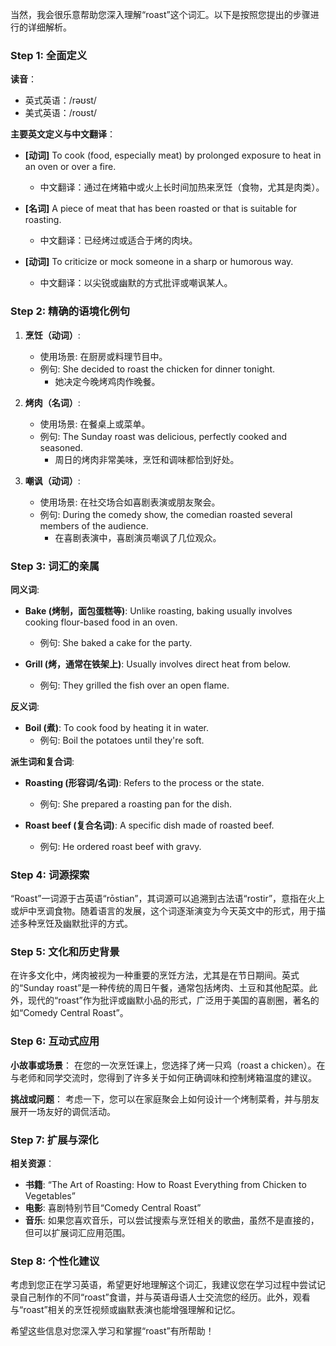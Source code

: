 当然，我会很乐意帮助您深入理解“roast”这个词汇。以下是按照您提出的步骤进行的详细解析。

### Step 1: 全面定义

**读音**：
- 英式英语：/rəʊst/
- 美式英语：/roʊst/

**主要英文定义与中文翻译**：
- **[动词]** To cook (food, especially meat) by prolonged exposure to heat in an oven or over a fire.
  - 中文翻译：通过在烤箱中或火上长时间加热来烹饪（食物，尤其是肉类）。
  
- **[名词]** A piece of meat that has been roasted or that is suitable for roasting.
  - 中文翻译：已经烤过或适合于烤的肉块。
  
- **[动词]** To criticize or mock someone in a sharp or humorous way.
  - 中文翻译：以尖锐或幽默的方式批评或嘲讽某人。

### Step 2: 精确的语境化例句

1. **烹饪（动词）**:
   - 使用场景: 在厨房或料理节目中。
   - 例句: She decided to roast the chicken for dinner tonight.
     - 她决定今晚烤鸡肉作晚餐。

2. **烤肉（名词）**:
   - 使用场景: 在餐桌上或菜单。
   - 例句: The Sunday roast was delicious, perfectly cooked and seasoned.
     - 周日的烤肉非常美味，烹饪和调味都恰到好处。

3. **嘲讽（动词）**:
   - 使用场景: 在社交场合如喜剧表演或朋友聚会。
   - 例句: During the comedy show, the comedian roasted several members of the audience.
     - 在喜剧表演中，喜剧演员嘲讽了几位观众。

### Step 3: 词汇的亲属

**同义词**:
- **Bake (烤制，面包蛋糕等)**: Unlike roasting, baking usually involves cooking flour-based food in an oven.
  - 例句: She baked a cake for the party.
  
- **Grill (烤，通常在铁架上)**: Usually involves direct heat from below.
  - 例句: They grilled the fish over an open flame.

**反义词**:
- **Boil (煮)**: To cook food by heating it in water.
  - 例句: Boil the potatoes until they're soft.

**派生词和复合词**:
- **Roasting (形容词/名词)**: Refers to the process or the state. 
  - 例句: She prepared a roasting pan for the dish.

- **Roast beef (复合名词)**: A specific dish made of roasted beef.
  - 例句: He ordered roast beef with gravy.

### Step 4: 词源探索

“Roast”一词源于古英语“rōstian”，其词源可以追溯到古法语“rostir”，意指在火上或炉中烹调食物。随着语言的发展，这个词逐渐演变为今天英文中的形式，用于描述多种烹饪及幽默批评的方式。

### Step 5: 文化和历史背景

在许多文化中，烤肉被视为一种重要的烹饪方法，尤其是在节日期间。英式的“Sunday roast”是一种传统的周日午餐，通常包括烤肉、土豆和其他配菜。此外，现代的“roast”作为批评或幽默小品的形式，广泛用于美国的喜剧圈，著名的如“Comedy Central Roast”。

### Step 6: 互动式应用

**小故事或场景**：
在您的一次烹饪课上，您选择了烤一只鸡（roast a chicken）。在与老师和同学交流时，您得到了许多关于如何正确调味和控制烤箱温度的建议。

**挑战或问题**：
考虑一下，您可以在家庭聚会上如何设计一个烤制菜肴，并与朋友展开一场友好的调侃活动。

### Step 7: 扩展与深化

**相关资源**：
- **书籍**: “The Art of Roasting: How to Roast Everything from Chicken to Vegetables”
- **电影**: 喜剧特别节目“Comedy Central Roast”
- **音乐**: 如果您喜欢音乐，可以尝试搜索与烹饪相关的歌曲，虽然不是直接的，但可以扩展词汇应用范围。

### Step 8: 个性化建议

考虑到您正在学习英语，希望更好地理解这个词汇，我建议您在学习过程中尝试记录自己制作的不同“roast”食谱，并与英语母语人士交流您的经历。此外，观看与“roast”相关的烹饪视频或幽默表演也能增强理解和记忆。

希望这些信息对您深入学习和掌握“roast”有所帮助！